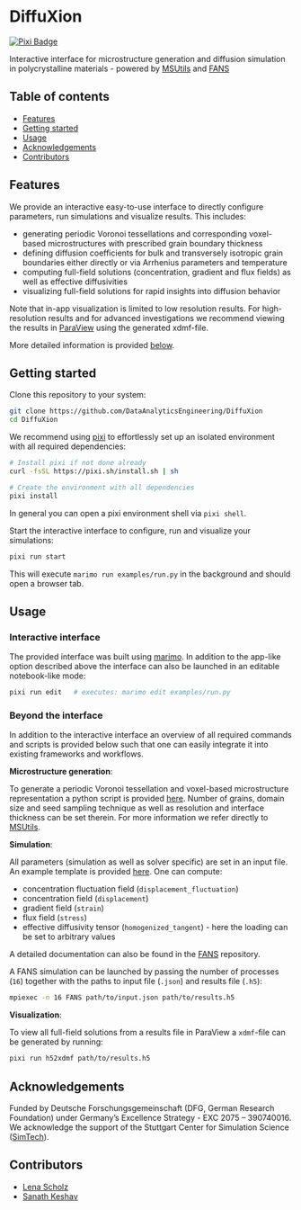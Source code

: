 # DiffuXion

[![Pixi Badge](https://img.shields.io/endpoint?url=https://raw.githubusercontent.com/prefix-dev/pixi/main/assets/badge/v0.json)](https://pixi.sh)

Interactive interface for microstructure generation and diffusion simulation in polycrystalline materials - powered by [MSUtils](https://github.com/DataAnalyticsEngineering/MSUtils) and [FANS](https://github.com/DataAnalyticsEngineering/FANS)

## Table of contents
- [Features](#features)
- [Getting started](#getting-started)
- [Usage](#usage)
- [Acknowledgements](#acknowledgements)
- [Contributors](#contributors)

## Features

We provide an interactive easy-to-use interface to directly configure parameters, run simulations and visualize results. This includes:

- generating periodic Voronoi tessellations and corresponding voxel-based microstructures with prescribed grain boundary thickness
- defining diffusion coefficients for bulk and transversely isotropic grain boundaries either directly or via Arrhenius parameters and temperature
- computing full-field solutions (concentration, gradient and flux fields) as well as effective diffusivities
- visualizing full-field solutions for rapid insights into diffusion behavior

Note that in-app visualization is limited to low resolution results. For high-resolution results and for advanced investigations we recommend viewing the results in [ParaView](https://www.paraview.org/) using the generated xdmf-file.

More detailed information is provided [below](#usage).

## Getting started

Clone this repository to your system:

```bash
git clone https://github.com/DataAnalyticsEngineering/DiffuXion
cd DiffuXion
```

We recommend using [pixi](https://pixi.sh/) to effortlessly set up an isolated environment with all required dependencies:

```bash
# Install pixi if not done already
curl -fsSL https://pixi.sh/install.sh | sh

# Create the environment with all dependencies
pixi install
```

In general you can open a pixi environment shell via `pixi shell`.


Start the interactive interface to configure, run and visualize your simulations:

```bash
pixi run start
```

This will execute `marimo run examples/run.py` in the background and should open a browser tab.

## Usage

### Interactive interface

The provided interface was built using [marimo](https://github.com/marimo-team/marimo). In addition to the app-like option described above the interface can also be launched in an editable notebook-like mode:
```bash
pixi run edit   # executes: marimo edit examples/run.py
```

### Beyond the interface

In addition to the interactive interface an overview of all required commands and scripts is provided below such that one can easily integrate it into existing frameworks and workflows.


__Microstructure generation__:

To generate a periodic Voronoi tessellation and voxel-based microstructure representation a python script is provided [here](utils/microstructure_generation.py). Number of grains, domain size and seed sampling technique as well as resolution and interface thickness can be set therein. For more information we refer directly to [MSUtils](https://github.com/DataAnalyticsEngineering/MSUtils).


__Simulation__:

All parameters (simulation as well as solver specific) are set in an input file. An example template is provided [here](utils/input.json). One can compute:
- concentration fluctuation field (`displacement_fluctuation`)
- concentration field (`displacement`)
- gradient field (`strain`)
- flux field (`stress`)
- effective diffusivity tensor (`homogenized_tangent`) - here the loading can be set to arbitrary values

A detailed documentation can also be found in the [FANS](https://github.com/DataAnalyticsEngineering/FANS) repository.

A FANS simulation can be launched by passing the number of processes (`16`) together with the paths to input file (`.json`) and results file (`.h5`):

```bash
mpiexec -n 16 FANS path/to/input.json path/to/results.h5
```

__Visualization__:

To view all full-field solutions from a results file in ParaView a `xdmf`-file can be generated by running:
```bash
pixi run h52xdmf path/to/results.h5
```

## Acknowledgements

Funded by Deutsche Forschungsgemeinschaft (DFG, German Research Foundation) under Germany’s Excellence Strategy - EXC 2075 – 390740016. We acknowledge the support of the Stuttgart Center for Simulation Science ([SimTech](https://www.simtech.uni-stuttgart.de/)).

## Contributors

- [Lena Scholz](https://github.com/strinner213)
- [Sanath Keshav](https://github.com/sanathkeshav)
